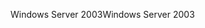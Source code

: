 <span data-ttu-id="ff1a9-101">Windows Server 2003</span><span class="sxs-lookup"><span data-stu-id="ff1a9-101">Windows Server 2003</span></span>